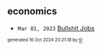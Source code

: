 ## economics


* <code>Mar 01, 2023</code> [Bullshit Jobs](2023-03-01T21-54-01-bullshit-jobs.md)

<sup><sub>generated 16 Oct 2024 20:21:18 by <a href='https://github.com/senorprogrammer/til'>til</a></sub></sup>
